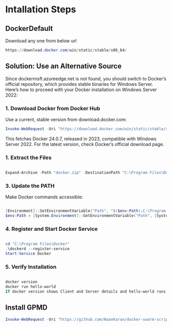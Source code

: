 
# Intallation Steps #

## DockerDefault ##
Download any one from below url

```powershell
https://download.docker.com/win/static/stable/x86_64/
```

## Solution: Use an Alternative Source ##
Since dockermsft.azureedge.net is not found, you should switch to Docker’s official repository, which provides stable binaries for Windows Server. Here’s how to proceed with your Docker installation on Windows Server 2022:

### 1. Download Docker from Docker Hub ###
Use a current, stable version from download.docker.com:

``` powershell
Invoke-WebRequest -Uri "https://download.docker.com/win/static/stable/x86_64/docker-24.0.7.zip" -OutFile "docker.zip"
```

This fetches Docker 24.0.7, released in 2023, compatible with Windows Server 2022. For the latest version, check Docker’s official download page.

### 1. Extract the Files ###
```powershell

Expand-Archive -Path "docker.zip" -DestinationPath "C:\Program Files\Docker"
```

### 3. Update the PATH ###

Make Docker commands accessible:

```powershell

[Environment]::SetEnvironmentVariable("Path", "$($env:Path);C:\Program Files\Docker", [System.EnvironmentVariableTarget]::Machine)
$env:Path = [System.Environment]::GetEnvironmentVariable("Path", [System.EnvironmentVariableTarget]::Machine)

```

### 4. Register and Start Docker Service ###

```powershell

cd "C:\Program Files\Docker"
.\dockerd --register-service
Start-Service Docker
```
### 5. Verify Installation ###

```powershell

docker version
docker run hello-world
If docker version shows Client and Server details and hello-world runs, you’re set.
```


## Install GPMD ##

```powershell
Invoke-WebRequest -Uri "https://github.com/NaanKaran/docker-swarm-scripts/archive/refs/heads/master.zip" -OutFile "docker-swarm-scripts.zip"

```